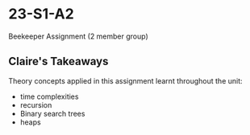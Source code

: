 # 23-S1-A2
Beekeeper Assignment (2 member group)

## Claire's Takeaways

Theory concepts applied in this assignment learnt throughout the unit:
- time complexities
- recursion
- Binary search trees
- heaps
